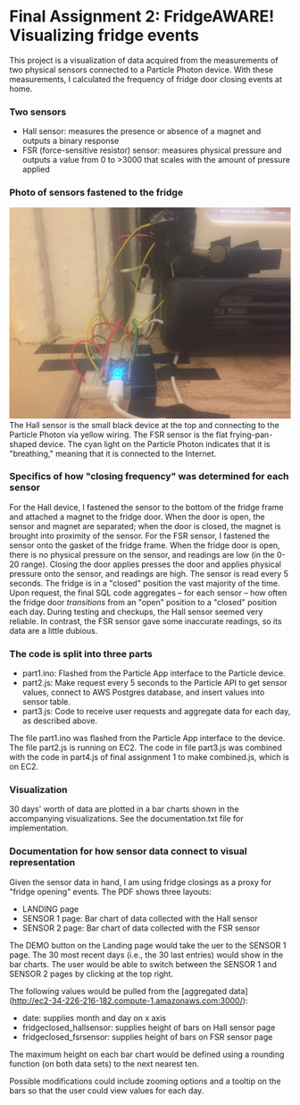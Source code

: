 # Final Assignment 2: FridgeAWARE! Visualizing fridge events

This project is a visualization of data acquired from the measurements of two physical sensors connected to a Particle Photon device. 
With these measurements, I calculated the frequency of fridge door closing events at home.

### Two sensors
* Hall sensor: measures the presence or absence of a magnet and outputs a binary response
* FSR (force-sensitive resistor) sensor: measures physical pressure and outputs a value from 0 to >3000 that scales with the amount of pressure applied

### Photo of sensors fastened to the fridge
![preview.JPG](preview.JPG)
The Hall sensor is the small black device at the top and connecting to the Particle Photon via yellow wiring. The FSR sensor is the flat frying-pan-shaped device.
The cyan light on the Particle Photon indicates that it is "breathing," meaning that it is connected to the Internet.

### Specifics of how "closing frequency" was determined for each sensor
For the Hall device, I fastened the sensor to the bottom of the fridge frame and attached a magnet to the fridge door. When the door is open, the sensor
and magnet are separated; when the door is closed, the magnet is brought into proximity of the sensor.
For the FSR sensor, I fastened the sensor onto the gasket of the fridge frame. When the fridge door is open, there is no physical pressure on the sensor,
and readings are low (in the 0-20 range). Closing the door applies presses the door and applies physical pressure onto the sensor, and readings are high.
The sensor is read every 5 seconds. The fridge is in a "closed" position the vast majority of the time. Upon request, the final SQL code aggregates – for
each sensor – how often the fridge door *transitions* from an "open" position to a "closed" position each day. During testing and checkups, the Hall sensor
seemed very reliable. In contrast, the FSR sensor gave some inaccurate readings, so its data are a little dubious.

### The code is split into three parts
* part1.ino: Flashed from the Particle App interface to the Particle device.
* part2.js: Make request every 5 seconds to the Particle API to get sensor values, connect to AWS Postgres database, and insert values into sensor table.
* part3.js: Code to receive user requests and aggregate data for each day, as described above.

The file part1.ino was flashed from the Particle App interface to the device. The file part2.js is running on EC2. The code in file part3.js was combined with the code in part4.js of final assignment 1 to make combined.js, which is on EC2.

### Visualization
30 days' worth of data are plotted in a bar charts shown in the accompanying visualizations. See the documentation.txt file for implementation.

### Documentation for how sensor data connect to visual representation
Given the sensor data in hand, I am using fridge closings as a proxy for "fridge opening" events.
The PDF shows three layouts:
* LANDING page
* SENSOR 1 page: Bar chart of data collected with the Hall sensor
* SENSOR 2 page: Bar chart of data collected with the FSR sensor

The DEMO button on the Landing page would take the uer to the SENSOR 1 page.
The 30 most recent days (i.e., the 30 last entries) would show in the bar charts. The user would be able to switch between the SENSOR 1 and SENSOR 2 pages by clicking at the top right.

The following values would be pulled from the [aggregated data] (http://ec2-34-226-216-182.compute-1.amazonaws.com:3000/):
* date: supplies month and day on x axis
* fridgeclosed_hallsensor: supplies height of bars on Hall sensor page
* fridgeclosed_fsrsensor: supplies height of bars on FSR sensor page

The maximum height on each bar chart would be defined using a rounding function (on both data sets) to the next nearest ten.

Possible modifications could include zooming options and a tooltip on the bars so that the user could view values for each day.